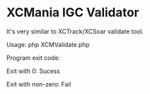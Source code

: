 
# XCMania IGC Validator

It's very similar to XCTrack/XCSoar validate tool.

Usage: php XCMValidate.php <TargetIGC File>

Program exit code:

Exit with 0:  Sucess

Exit with non-zero: Fail
